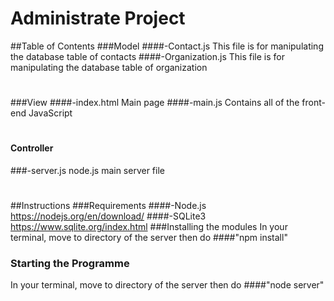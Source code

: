 # Administrate Project
##Table of Contents
###Model
####-Contact.js
This file is for manipulating the database table of contacts
####-Organization.js
This file is for manipulating the database table of organization
#
###View
####-index.html
Main page
####-main.js
Contains all of the front-end JavaScript
#
#### Controller
###-server.js
node.js main server file
#
##Instructions
###Requirements
####-Node.js https://nodejs.org/en/download/
####-SQLite3 https://www.sqlite.org/index.html
###Installing the modules
In your terminal, move to directory of the server then do 
####"npm install" 
### Starting the Programme
In your terminal, move to directory of the server then do
####"node server"
